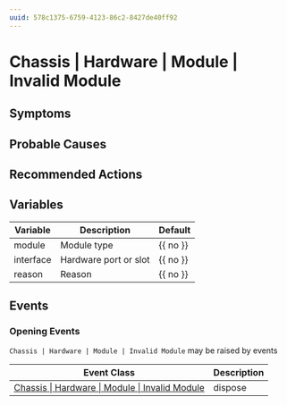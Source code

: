 ```yaml
---
uuid: 578c1375-6759-4123-86c2-8427de40ff92
---
```

# Chassis | Hardware | Module | Invalid Module

## Symptoms

## Probable Causes

## Recommended Actions

## Variables

| Variable  | Description           | Default  |
| --------- | --------------------- | -------- |
| module    | Module type           | {{ no }} |
| interface | Hardware port or slot | {{ no }} |
| reason    | Reason                | {{ no }} |

## Events

### Opening Events
`Chassis | Hardware | Module | Invalid Module` may be raised by events

| Event Class                                                                                                                | Description |
| -------------------------------------------------------------------------------------------------------------------------- | ----------- |
| [Chassis \| Hardware \| Module \| Invalid Module](ref://event-classes-reference/chassis/hardware/module/invalid-module.md) | dispose     |
